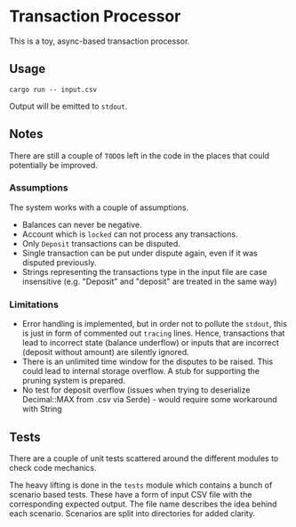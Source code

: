 # Transaction Processor

This is a toy, async-based transaction processor.

## Usage

```
cargo run -- input.csv
```

Output will be emitted to `stdout`.

## Notes

There are still a couple of `TODO`s left in the code in the places that could potentially be improved.

### Assumptions

The system works with a couple of assumptions.

- Balances can never be negative.
- Account which is `locked` can not process any transactions.
- Only `Deposit` transactions can be disputed.
- Single transaction can be put under dispute again, even if it was disputed previously.
- Strings representing the transactions type in the input file are case insensitive (e.g. "Deposit" and "deposit" are treated in the same way)

### Limitations

- Error handling is implemented, but in order not to pollute the `stdout`, this is just in form of commented out `tracing` lines. Hence, transactions that lead to incorrect state (balance underflow) or inputs that are incorrect (deposit without amount) are silently ignored.
- There is an unlimited time window for the disputes to be raised. This could lead to internal storage overflow. A stub for supporting the pruning system is prepared.
- No test for deposit overflow (issues when trying to deserialize Decimal::MAX from .csv via Serde) - would require some workaround with String

## Tests

There are a couple of unit tests scattered around the different modules to check code mechanics.

The heavy lifting is done in the `tests` module which contains a bunch of scenario based tests. These have a form of input CSV file with the corresponding expected output. The file name describes the idea behind each scenario. Scenarios are split into directories for added clarity.
